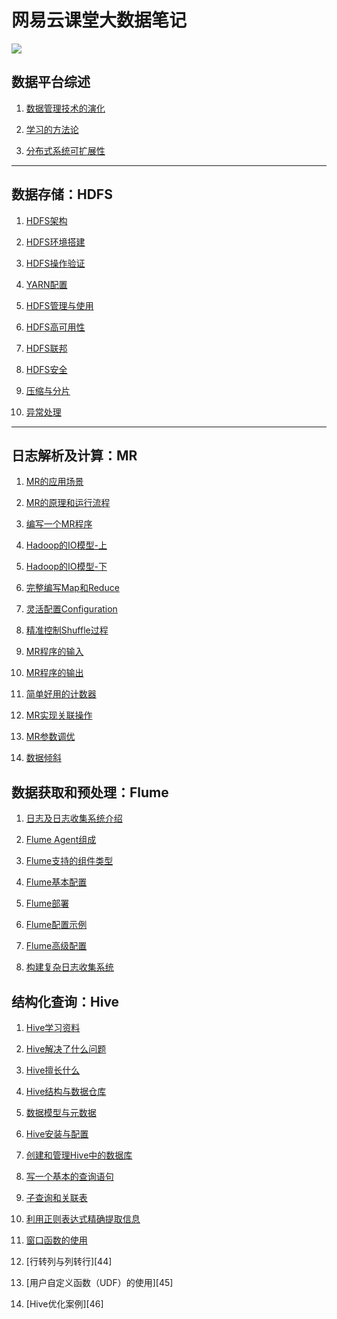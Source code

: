 # 网易云课堂大数据笔记

![](https://img.shields.io/badge/language-java-orange.svg)

## 数据平台综述

1. [数据管理技术的演化](https://github.com/jiaoqiyuan/163-bigdate-note/blob/master/%E6%95%B0%E6%8D%AE%E5%B9%B3%E5%8F%B0%E7%BB%BC%E8%BF%B0/%E6%95%B0%E6%8D%AE%E7%AE%A1%E7%90%86%E6%8A%80%E6%9C%AF%E7%9A%84%E6%BC%94%E5%8C%96.md)

2. [学习的方法论](https://github.com/jiaoqiyuan/163-bigdate-note/blob/master/%E6%95%B0%E6%8D%AE%E5%B9%B3%E5%8F%B0%E7%BB%BC%E8%BF%B0/%E5%AD%A6%E4%B9%A0%E7%9A%84%E6%96%B9%E6%B3%95%E8%AE%BA.md)

3. [分布式系统可扩展性](https://github.com/jiaoqiyuan/163-bigdate-note/blob/master/%E6%95%B0%E6%8D%AE%E5%B9%B3%E5%8F%B0%E7%BB%BC%E8%BF%B0/%E5%88%86%E5%B8%83%E5%BC%8F%E7%B3%BB%E7%BB%9F%E5%8F%AF%E6%89%A9%E5%B1%95%E6%80%A7.md)

----

## 数据存储：HDFS

1. [HDFS架构][10]

2. [HDFS环境搭建][1]

3. [HDFS操作验证][2]

4. [YARN配置][3]

5. [HDFS管理与使用][4]

6. [HDFS高可用性][5]

7. [HDFS联邦][6]

8. [HDFS安全][7]

9. [压缩与分片][8]

10. [异常处理][9]

----

## 日志解析及计算：MR

1. [MR的应用场景][11]

2. [MR的原理和运行流程][12]

3. [编写一个MR程序][13]

4. [Hadoop的IO模型-上][14]

5. [Hadoop的IO模型-下][15]

6. [完整编写Map和Reduce][16]

7. [灵活配置Configuration][17]

8. [精准控制Shuffle过程][18]

9. [MR程序的输入][19]

10. [MR程序的输出][20]

11. [简单好用的计数器][21]

12. [MR实现关联操作][22]

13. [MR参数调优][23]

14. [数据倾斜][24]


## 数据获取和预处理：Flume

1. [日志及日志收集系统介绍][25]

2. [Flume Agent组成][26]

3. [Flume支持的组件类型][27]

4. [Flume基本配置][28]

5. [Flume部署][29]

6. [Flume配置示例][30]

7. [Flume高级配置][31]

8. [构建复杂日志收集系统][32]

## 结构化查询：Hive

1. [Hive学习资料][33]

2. [Hive解决了什么问题][34]

3. [Hive擅长什么][35]

4. [Hive结构与数据仓库][36]

5. [数据模型与元数据][37]

6. [Hive安装与配置][38]

7. [创建和管理Hive中的数据库][39]

8. [写一个基本的查询语句][40]

9. [子查询和关联表][41]

10. [利用正则表达式精确提取信息][42]

11. [窗口函数的使用][43]

12. [行转列与列转行][44]

13. [用户自定义函数（UDF）的使用][45]

14. [Hive优化案例][46]

[1]: https://github.com/jiaoqiyuan/163-bigdate-note/blob/master/%E6%95%B0%E6%8D%AE%E5%AD%98%E5%82%A8%EF%BC%9AHDFS/HDFS%E7%8E%AF%E5%A2%83%E6%90%AD%E5%BB%BA.md
[2]: https://github.com/jiaoqiyuan/163-bigdate-note/blob/master/%E6%95%B0%E6%8D%AE%E5%AD%98%E5%82%A8%EF%BC%9AHDFS/HDFS%E6%93%8D%E4%BD%9C%E9%AA%8C%E8%AF%81.md
[3]: https://github.com/jiaoqiyuan/163-bigdate-note/blob/master/%E6%95%B0%E6%8D%AE%E5%AD%98%E5%82%A8%EF%BC%9AHDFS/YARN%E9%85%8D%E7%BD%AE.md
[4]: https://github.com/jiaoqiyuan/163-bigdate-note/blob/master/%E6%95%B0%E6%8D%AE%E5%AD%98%E5%82%A8%EF%BC%9AHDFS/HDFS%E7%AE%A1%E7%90%86%E5%92%8C%E4%BD%BF%E7%94%A8.md
[5]: https://github.com/jiaoqiyuan/163-bigdate-note/blob/master/%E6%95%B0%E6%8D%AE%E5%AD%98%E5%82%A8%EF%BC%9AHDFS/HDFS%E9%AB%98%E5%8F%AF%E7%94%A8%E6%80%A7.md
[6]: https://github.com/jiaoqiyuan/163-bigdate-note/blob/master/%E6%95%B0%E6%8D%AE%E5%AD%98%E5%82%A8%EF%BC%9AHDFS/HDFS%E8%81%94%E9%82%A6.md
[7]: https://github.com/jiaoqiyuan/163-bigdate-note/blob/master/%E6%95%B0%E6%8D%AE%E5%AD%98%E5%82%A8%EF%BC%9AHDFS/HDFS%E5%AE%89%E5%85%A8.md
[8]: https://github.com/jiaoqiyuan/163-bigdate-note/blob/master/%E6%95%B0%E6%8D%AE%E5%AD%98%E5%82%A8%EF%BC%9AHDFS/%E5%8E%8B%E7%BC%A9%E4%B8%8E%E5%88%86%E7%89%87.md
[9]: https://github.com/jiaoqiyuan/163-bigdate-note/blob/master/%E6%95%B0%E6%8D%AE%E5%AD%98%E5%82%A8%EF%BC%9AHDFS/%E5%BC%82%E5%B8%B8%E5%A4%84%E7%90%86.md
[10]: https://github.com/jiaoqiyuan/163-bigdate-note/blob/master/%E6%95%B0%E6%8D%AE%E5%AD%98%E5%82%A8%EF%BC%9AHDFS/HDFS%E6%9E%B6%E6%9E%84.md
[11]: https://github.com/jiaoqiyuan/163-bigdate-note/blob/master/%E6%97%A5%E5%BF%97%E8%A7%A3%E6%9E%90%E5%8F%8A%E8%AE%A1%E7%AE%97%EF%BC%9AMR/MR%E7%9A%84%E5%BA%94%E7%94%A8%E5%9C%BA%E6%99%AF.md
[12]: https://github.com/jiaoqiyuan/163-bigdate-note/blob/master/%E6%97%A5%E5%BF%97%E8%A7%A3%E6%9E%90%E5%8F%8A%E8%AE%A1%E7%AE%97%EF%BC%9AMR/MR%E7%9A%84%E5%8E%9F%E7%90%86%E5%92%8C%E8%BF%90%E8%A1%8C%E6%B5%81%E7%A8%8B.md
[13]: https://github.com/jiaoqiyuan/163-bigdate-note/blob/master/%E6%97%A5%E5%BF%97%E8%A7%A3%E6%9E%90%E5%8F%8A%E8%AE%A1%E7%AE%97%EF%BC%9AMR/%E7%BC%96%E5%86%99%E4%B8%80%E4%B8%AAMR%E7%A8%8B%E5%BA%8F/%E7%BC%96%E5%86%99%E4%B8%80%E4%B8%AAMR%E7%A8%8B%E5%BA%8F.md
[14]: https://github.com/jiaoqiyuan/163-bigdate-note/blob/master/%E6%97%A5%E5%BF%97%E8%A7%A3%E6%9E%90%E5%8F%8A%E8%AE%A1%E7%AE%97%EF%BC%9AMR/Hadoop%E7%9A%84IO%E6%A8%A1%E5%9E%8B-%E4%B8%8A/Hadoop%E7%9A%84IO%E6%A8%A1-%E4%B8%8A.md
[15]: https://github.com/jiaoqiyuan/163-bigdate-note/blob/master/%E6%97%A5%E5%BF%97%E8%A7%A3%E6%9E%90%E5%8F%8A%E8%AE%A1%E7%AE%97%EF%BC%9AMR/Hadoop%E7%9A%84IO%E6%A8%A1%E5%9E%8B-%E4%B8%8B/Hadoop%E7%9A%84IO%E6%A8%A1%E5%9E%8B-%E4%B8%8B.md
[16]: https://github.com/jiaoqiyuan/163-bigdate-note/blob/master/%E6%97%A5%E5%BF%97%E8%A7%A3%E6%9E%90%E5%8F%8A%E8%AE%A1%E7%AE%97%EF%BC%9AMR/%E5%AE%8C%E6%95%B4%E7%BC%96%E5%86%99Map%E5%92%8CReduce/%E5%AE%8C%E6%95%B4%E7%BC%96%E5%86%99Map%E5%92%8CReduce.md
[17]: https://github.com/jiaoqiyuan/163-bigdate-note/blob/master/%E6%97%A5%E5%BF%97%E8%A7%A3%E6%9E%90%E5%8F%8A%E8%AE%A1%E7%AE%97%EF%BC%9AMR/%E7%81%B5%E6%B4%BB%E5%BA%94%E7%94%A8Configuration/%E7%81%B5%E6%B4%BB%E5%BA%94%E7%94%A8Configuration.md
[18]: https://github.com/jiaoqiyuan/163-bigdate-note/blob/master/%E6%97%A5%E5%BF%97%E8%A7%A3%E6%9E%90%E5%8F%8A%E8%AE%A1%E7%AE%97%EF%BC%9AMR/%E7%B2%BE%E7%A1%AE%E6%8E%A7%E5%88%B6Shuffle%E8%BF%87%E7%A8%8B/%E7%B2%BE%E7%A1%AE%E6%8E%A7%E5%88%B6Shuffle%E8%BF%87%E7%A8%8B.md
[19]: https://github.com/jiaoqiyuan/163-bigdate-note/blob/master/%E6%97%A5%E5%BF%97%E8%A7%A3%E6%9E%90%E5%8F%8A%E8%AE%A1%E7%AE%97%EF%BC%9AMR/MR%E7%A8%8B%E5%BA%8F%E7%9A%84%E8%BE%93%E5%85%A5/MR%E7%A8%8B%E5%BA%8F%E7%9A%84%E8%BE%93%E5%85%A5.md
[20]: https://github.com/jiaoqiyuan/163-bigdate-note/blob/master/%E6%97%A5%E5%BF%97%E8%A7%A3%E6%9E%90%E5%8F%8A%E8%AE%A1%E7%AE%97%EF%BC%9AMR/MR%E7%A8%8B%E5%BA%8F%E7%9A%84%E8%BE%93%E5%87%BA/MR%E7%A8%8B%E5%BA%8F%E7%9A%84%E8%BE%93%E5%87%BA.md
[21]: https://github.com/jiaoqiyuan/163-bigdate-note/blob/master/%E6%97%A5%E5%BF%97%E8%A7%A3%E6%9E%90%E5%8F%8A%E8%AE%A1%E7%AE%97%EF%BC%9AMR/%E7%AE%80%E5%8D%95%E5%A5%BD%E7%94%A8%E7%9A%84%E8%AE%A1%E6%95%B0%E5%99%A8/%E7%AE%80%E5%8D%95%E5%A5%BD%E7%94%A8%E7%9A%84%E8%AE%A1%E6%95%B0%E5%99%A8.md
[22]: https://github.com/jiaoqiyuan/163-bigdate-note/blob/master/%E6%97%A5%E5%BF%97%E8%A7%A3%E6%9E%90%E5%8F%8A%E8%AE%A1%E7%AE%97%EF%BC%9AMR/MR%E5%AE%9E%E7%8E%B0%E5%85%B3%E8%81%94%E6%93%8D%E4%BD%9C.md
[23]: https://github.com/jiaoqiyuan/163-bigdate-note/blob/master/%E6%97%A5%E5%BF%97%E8%A7%A3%E6%9E%90%E5%8F%8A%E8%AE%A1%E7%AE%97%EF%BC%9AMR/MR%E5%8F%82%E6%95%B0%E8%B0%83%E4%BC%98.md
[24]: https://github.com/jiaoqiyuan/163-bigdate-note/blob/master/%E6%97%A5%E5%BF%97%E8%A7%A3%E6%9E%90%E5%8F%8A%E8%AE%A1%E7%AE%97%EF%BC%9AMR/%E6%95%B0%E6%8D%AE%E5%80%BE%E6%96%9C.md
[25]: https://github.com/jiaoqiyuan/163-bigdate-note/blob/master/%E6%95%B0%E6%8D%AE%E8%8E%B7%E5%8F%96%E5%92%8C%E9%A2%84%E5%A4%84%E7%90%86%EF%BC%9AFlume/%E6%97%A5%E5%BF%97%E5%8F%8A%E6%97%A5%E5%BF%97%E6%94%B6%E9%9B%86%E7%B3%BB%E7%BB%9F.md
[26]: https://github.com/jiaoqiyuan/163-bigdate-note/blob/master/%E6%95%B0%E6%8D%AE%E8%8E%B7%E5%8F%96%E5%92%8C%E9%A2%84%E5%A4%84%E7%90%86%EF%BC%9AFlume/Flume%20Agent%E7%9A%84%E7%BB%84%E6%88%90.md
[27]: https://github.com/jiaoqiyuan/163-bigdate-note/blob/master/%E6%95%B0%E6%8D%AE%E8%8E%B7%E5%8F%96%E5%92%8C%E9%A2%84%E5%A4%84%E7%90%86%EF%BC%9AFlume/Flume%E6%94%AF%E6%8C%81%E7%9A%84%E7%BB%84%E5%BB%BA%E7%B1%BB%E5%9E%8B.md
[28]: https://github.com/jiaoqiyuan/163-bigdate-note/blob/master/%E6%95%B0%E6%8D%AE%E8%8E%B7%E5%8F%96%E5%92%8C%E9%A2%84%E5%A4%84%E7%90%86%EF%BC%9AFlume/Flume%E7%9A%84%E5%9F%BA%E6%9C%AC%E9%85%8D%E7%BD%AE.md
[29]: https://github.com/jiaoqiyuan/163-bigdate-note/blob/master/%E6%95%B0%E6%8D%AE%E8%8E%B7%E5%8F%96%E5%92%8C%E9%A2%84%E5%A4%84%E7%90%86%EF%BC%9AFlume/Flume%E5%AE%89%E8%A3%85%E5%92%8C%E9%83%A8%E7%BD%B2.md
[30]: https://github.com/jiaoqiyuan/163-bigdate-note/blob/master/%E6%95%B0%E6%8D%AE%E8%8E%B7%E5%8F%96%E5%92%8C%E9%A2%84%E5%A4%84%E7%90%86%EF%BC%9AFlume/Flume%E9%85%8D%E7%BD%AE%E7%A4%BA%E4%BE%8B.md 
[31]: https://github.com/jiaoqiyuan/163-bigdate-note/blob/master/%E6%95%B0%E6%8D%AE%E8%8E%B7%E5%8F%96%E5%92%8C%E9%A2%84%E5%A4%84%E7%90%86%EF%BC%9AFlume/Flume%E9%AB%98%E7%BA%A7%E9%85%8D%E7%BD%AE.md
[32]: https://github.com/jiaoqiyuan/163-bigdate-note/blob/master/%E6%95%B0%E6%8D%AE%E8%8E%B7%E5%8F%96%E5%92%8C%E9%A2%84%E5%A4%84%E7%90%86%EF%BC%9AFlume/%E6%9E%84%E5%BB%BA%E5%A4%8D%E6%9D%82%E6%97%A5%E5%BF%97%E6%94%B6%E9%9B%86%E7%B3%BB%E7%BB%9F.md
[33]: https://github.com/jiaoqiyuan/163-bigdate-note/blob/master/%E7%BB%93%E6%9E%84%E5%8C%96%E6%9F%A5%E8%AF%A2%EF%BC%9AHive/Hive%E5%AD%A6%E4%B9%A0%E8%B5%84%E6%96%99.md
[34]: https://github.com/jiaoqiyuan/163-bigdate-note/blob/master/%E7%BB%93%E6%9E%84%E5%8C%96%E6%9F%A5%E8%AF%A2%EF%BC%9AHive/Hive%E8%A7%A3%E5%86%B3%E4%BA%86%E4%BB%80%E4%B9%88%E9%97%AE%E9%A2%98.md
[35]: https://github.com/jiaoqiyuan/163-bigdate-note/blob/master/%E7%BB%93%E6%9E%84%E5%8C%96%E6%9F%A5%E8%AF%A2%EF%BC%9AHive/Hive%E6%93%85%E9%95%BF%E4%BB%80%E4%B9%88.md
[36]: https://github.com/jiaoqiyuan/163-bigdate-note/blob/master/%E7%BB%93%E6%9E%84%E5%8C%96%E6%9F%A5%E8%AF%A2%EF%BC%9AHive/Hive%E6%9C%BA%E6%9E%84%E4%B8%8E%E6%95%B0%E6%8D%AE%E4%BB%93%E5%BA%93.md
[37]: https://github.com/jiaoqiyuan/163-bigdate-note/blob/master/%E7%BB%93%E6%9E%84%E5%8C%96%E6%9F%A5%E8%AF%A2%EF%BC%9AHive/%E6%95%B0%E6%8D%AE%E6%A8%A1%E5%9E%8B%E4%B8%8E%E5%85%83%E6%95%B0%E6%8D%AE.md
[38]: https://github.com/jiaoqiyuan/163-bigdate-note/blob/master/%E7%BB%93%E6%9E%84%E5%8C%96%E6%9F%A5%E8%AF%A2%EF%BC%9AHive/Hive%E7%9A%84%E5%AE%89%E8%A3%85%E4%B8%8E%E9%85%8D%E7%BD%AE.md
[39]: https://github.com/jiaoqiyuan/163-bigdate-note/blob/master/%E7%BB%93%E6%9E%84%E5%8C%96%E6%9F%A5%E8%AF%A2%EF%BC%9AHive/%E5%88%9B%E5%BB%BA%E5%92%8C%E7%AE%A1%E7%90%86Hive%E4%B8%AD%E7%9A%84%E6%95%B0%E6%8D%AE%E5%BA%93.md
[40]: https://github.com/jiaoqiyuan/163-bigdate-note/blob/master/%E7%BB%93%E6%9E%84%E5%8C%96%E6%9F%A5%E8%AF%A2%EF%BC%9AHive/%E5%86%99%E4%B8%80%E4%B8%AA%E5%9F%BA%E6%9C%AC%E7%9A%84%E6%9F%A5%E8%AF%A2%E8%AF%AD%E5%8F%A5.md
[41]: https://github.com/jiaoqiyuan/163-bigdate-note/blob/master/%E7%BB%93%E6%9E%84%E5%8C%96%E6%9F%A5%E8%AF%A2%EF%BC%9AHive/%E5%AD%90%E6%9F%A5%E8%AF%A2%E5%92%8C%E5%85%B3%E8%81%94%E8%A1%A8.md
[42]: https://github.com/jiaoqiyuan/163-bigdate-note/blob/master/%E7%BB%93%E6%9E%84%E5%8C%96%E6%9F%A5%E8%AF%A2%EF%BC%9AHive/%E4%BD%BF%E7%94%A8%E7%AE%80%E5%8D%95%E5%87%BD%E6%95%B0.md
[43]: https://github.com/jiaoqiyuan/163-bigdate-note/blob/master/%E7%BB%93%E6%9E%84%E5%8C%96%E6%9F%A5%E8%AF%A2%EF%BC%9AHive/%E4%BD%BF%E7%94%A8%E8%81%9A%E5%90%88%E5%87%BD%E6%95%B0.md